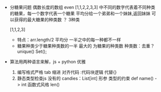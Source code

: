 - 分糖果问题
  偶数长度的数组 even [1,1,2,2,3,3]
  中不同的数字代表着不同种类的糖果，每一个数字代表一个糖果
  平均分给一个弟弟和一个妹妹,返回妹妹
  可以获得的最大糖果的种类数 ？
  3种类

  [1,1,2,3]

  - 特点：arr.length/2 平均分 一半之中的每一种都不一样
  - 糖果种类少于糖果种类数的一半 最大的 为糖果的种类数
  种类数：去重？unique() Set();

- 算法用两种语言来解，js + python
  优雅
  1. 编写格式严格
  tab 缩进 对齐代码   :代码块逻辑   代替{}
  2. 静态类型检查js 没有的
  candies：List[int] 形参 类型的约束
  def name() -> int
  函数式风格 len()